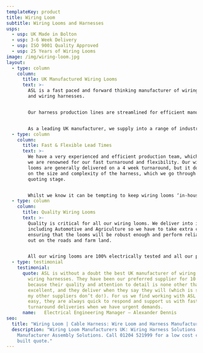```yaml
---
templateKey: product
title: Wiring Loom
subtitle: Wiring Looms and Harnesses
usps:
  - usp: UK Made in Bolton
  - usp: 3-6 Week Delivery
  - usp: ISO 9001 Quality Approved
  - usp: 25 Years of Wiring Looms
image: /img/wiring-loom.jpg
layout:
  - type: column
    column:
      title: UK Manufactured Wiring Looms
      text: >-
        ASL is a fast paced and forward thinking manufacturer of wiring looms
        and wiring harnesses.  


        Our harness production lines are streamlined for efficient manufacture, complete with 10m long wiring boards and side stock filled trolleys for all materials and tooling.


        As a leading UK manufacturer, we supply into a range of industries including; Automotive, Agriculture and Utilities.
  - type: column
    column:
      title: Fast & Flexible Lead Times 
      text: >-
        We have a very experienced and efficient production team, which is why
        we are renowned for our fast turnaround and flexibility. Our wiring
        looms are generally delivered on a 4 week turnaround, but it does depend
        on the size and complexity of the harness, which we go through at
        quoting stage.   


        Whilst we know it can be tempting to keep wiring looms ‘in-house’, we find many customers out-source these items to give their design and development engineers more time to spend on future projects and products.
  - type: column
    column:
      title: Quality Wiring Looms
      text: >-
        Quality is critical for all our wiring looms. We deliver into industries
        including Automotive and Agriculture so we have to take extra care
        ensuring that the looms will be robust enough and perform reliably when
        out on the roads and farm land.   


        All our wiring looms are 100% electrically tested and all our production processes conform to Quality ISO 9001. Our technical experts have the knowledge and experience at hand to find flexible solutions for any wiring loom or harness requirement.
  - type: testimonial
    testimonial:
      quote: ASL is without a doubt the best UK manufacturer of wiring looms and
        wiring harnesses. They have been our preferred supplier for 10 years
        because their quality and attention to detail is none other than
        excellent, and they deliver when they say they will (which is something
        my other suppliers don’t do!). For us we find working with ASL extremely
        easy, they are always quick to respond and support us with fast
        turnaround deliveries when we have urgent demands.
      name:   Electrical Engineering Manager – Alexander Dennis
seo:
  title: "Wiring Loom | Cable Harness: Wire Loom and Harness Manufacturers UK"
  description: "Wiring Loom Manufacturers UK: Wiring Harness Solutions from UK
    Manufacturer Assembly Solutions. Call 01204 521999 for a low cost custom
    built quote."
---
```

